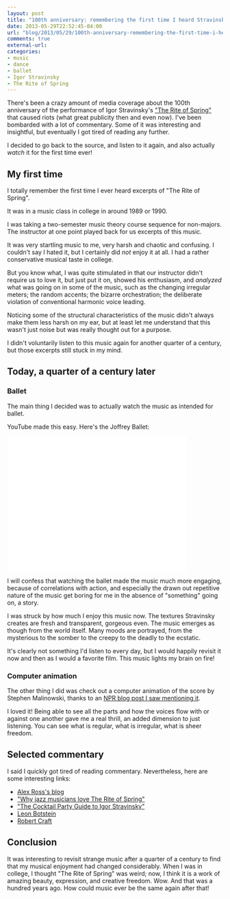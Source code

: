 ```yaml
---
layout: post
title: "100th anniversary: remembering the first time I heard Stravinsky's \"The Rite of Spring\""
date: 2013-05-29T22:52:45-04:00
url: "blog/2013/05/29/100th-anniversary-remembering-the-first-time-i-heard-stravinskys-rite-of-spring/"
comments: true
external-url: 
categories:
- music
- dance
- ballet
- Igor Stravinsky
- The Rite of Spring
---
```

There's been a crazy amount of media coverage about the 100th anniversary of the performance of Igor Stravinsky's ["The Rite of Spring"](http://en.wikipedia.org/wiki/The_Rite_of_Spring) that caused riots (what great publicity then and even now). I've been bombarded with a lot of commentary. Some of it was interesting and insightful, but eventually I got tired of reading any further.

I decided to go back to the source, and listen to it again, and also actually *watch* it for the first time ever!

<!--more-->

## My first time

I totally remember the first time I ever heard excerpts of "The Rite of Spring".

It was in a music class in college in around 1989 or 1990.

I was taking a two-semester music theory course sequence for non-majors. The instructor at one point played back for us excerpts of this music.

It was very startling music to me, very harsh and chaotic and confusing. I couldn't say I hated it, but I certainly did *not* enjoy it at all. I had a rather conservative musical taste in college.

But you know what, I was quite stimulated in that our instructor didn't require us to love it, but just put it on, showed his enthusiasm, and *analyzed* what was going on in some of the music, such as the changing irregular meters; the random accents; the bizarre orchestration; the deliberate violation of conventional harmonic voice leading.

Noticing some of the structural characteristics of the music didn't always make them less harsh on my ear, but at least let me understand that this wasn't just noise but was really thought out for a purpose.

I didn't voluntarily listen to this music again for another quarter of a century, but those excerpts still stuck in my mind.

## Today, a quarter of a century later

### Ballet

The main thing I decided was to actually watch the music as intended for ballet.

YouTube made this easy. Here's the Joffrey Ballet:

<iframe width="420" height="315" src="//www.youtube.com/embed/ewOBXph0hP4" frameborder="0" allowfullscreen></iframe>

I will confess that watching the ballet made the music much more engaging, because of correlations with action, and especially the drawn out repetitive nature of the music get boring for me in the absence of "something" going on, a story.

I was struck by how much I enjoy this music now. The textures Stravinsky creates are fresh and transparent, gorgeous even. The music emerges as though from the world itself. Many moods are portrayed, from the mysterious to the somber to the creepy to the deadly to the ecstatic.

It's clearly not something I'd listen to every day, but I would happily revisit it now and then as I would a favorite film. This music lights my brain on fire!

### Computer animation

The other thing I did was check out a computer animation of the score by Stephen Malinowski, thanks to an [NPR blog post I saw mentioning it](http://www.npr.org/blogs/deceptivecadence/2013/05/27/186461168/watch-a-mind-blowing-visualization-of-the-rite-of-spring).

I loved it! Being able to see all the parts and how the voices flow with or against one another gave me a real thrill, an added dimension to just listening. You can see what is regular, what is irregular, what is sheer freedom.

## Selected commentary

I said I quickly got tired of reading commentary. Nevertheless, here are some interesting links:

- [Alex Ross's blog](http://www.therestisnoise.com/2013/05/rite-100.html)
- ["Why jazz musicians love The Rite of Spring"](http://www.npr.org/blogs/deceptivecadence/2013/05/26/186486269/why-jazz-musicians-love-the-rite-of-spring)
- ["The Cocktail Party Guide to Igor Stravinsky"](http://www.npr.org/blogs/deceptivecadence/2013/05/24/186443524/the-cocktail-party-guide-to-igor-stravinsky)
- [Leon Botstein](http://soundcheck.wnyc.org/2013/may/14/rite-spring/)
- [Robert Craft](http://www.the-tls.co.uk/tls/public/article1275660.ece)

## Conclusion

It was interesting to revisit strange music after a quarter of a century to find that my musical enjoyment had changed considerably. When I was in college, I thought "The Rite of Spring" was weird; now, I think it is a work of amazing beauty, expression, and creative freedom. Wow. And that was a hundred years ago. How could music ever be the same again after that!
